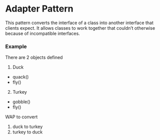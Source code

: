 # Adapter Pattern

This pattern converts the interface of a class into another interface that clients expect. 
It allows classes to work together that couldn’t otherwise because of incompatible interfaces.

### Example
There are 2 objects defined
1. Duck 
- quack()
- fly()

2. Turkey
- gobble()
- fly()

WAP to convert 
1. duck to turkey
2. turkey to duck